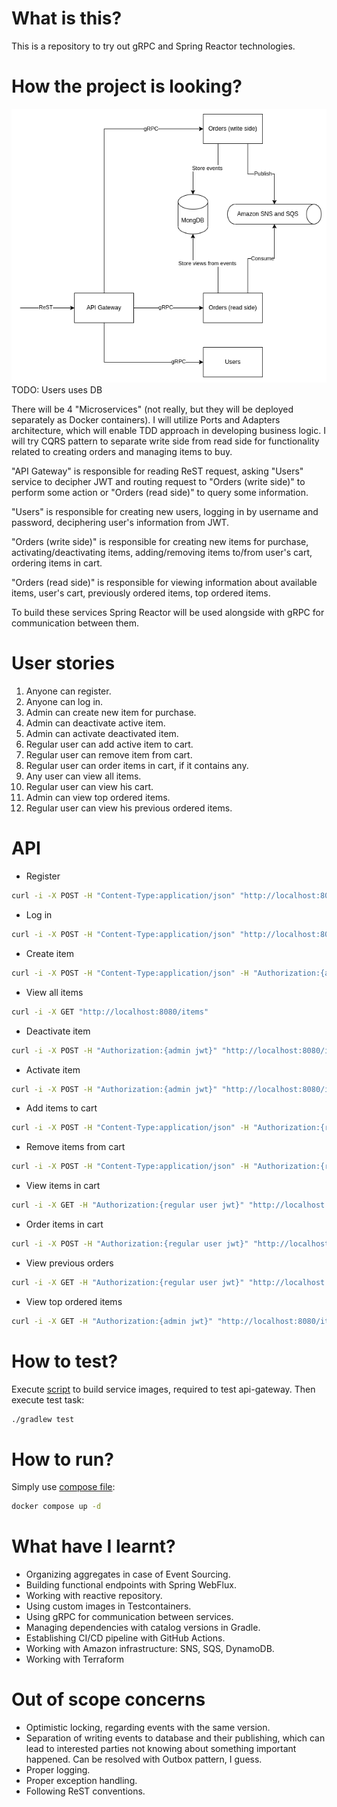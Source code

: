 # What is this?

This is a repository to try out gRPC and Spring Reactor technologies.

# How the project is looking?

![](structure.png) TODO: Users uses DB

There will be 4 "Microservices" (not really, but they will be deployed separately as Docker containers). I will
utilize Ports and Adapters architecture, which will enable TDD approach in developing business logic. I will try CQRS
pattern to separate write side from read side for functionality related to creating orders and managing items to buy.

"API Gateway" is responsible for reading ReST request, asking "Users" service to decipher JWT and routing request to
"Orders (write side)" to perform some action or "Orders (read side)" to query some information.

"Users" is responsible for creating new users, logging in by username and password, deciphering user's information from
JWT.

"Orders (write side)" is responsible for creating new items for purchase, activating/deactivating items, adding/removing
items to/from user's cart, ordering items in cart.

"Orders (read side)" is responsible for viewing information about available items, user's cart, previously ordered
items, top ordered items.

To build these services Spring Reactor will be used alongside with gRPC for communication between them.

# User stories

1) Anyone can register.
2) Anyone can log in.
3) Admin can create new item for purchase.
4) Admin can deactivate active item.
5) Admin can activate deactivated item.
6) Regular user can add active item to cart.
7) Regular user can remove item from cart.
8) Regular user can order items in cart, if it contains any.
9) Any user can view all items.
10) Regular user can view his cart.
11) Admin can view top ordered items.
12) Regular user can view his previous ordered items.

# API

* Register

```bash
curl -i -X POST -H "Content-Type:application/json" "http://localhost:8080/users" -d '{"username":"admin","password":"pass","userType":"ADMIN"}'
```

* Log in

```bash
curl -i -X POST -H "Content-Type:application/json" "http://localhost:8080/users/login" -d '{"username":"admin","password":"pass"}'
```

* Create item

```bash
curl -i -X POST -H "Content-Type:application/json" -H "Authorization:{admin jwt}" "http://localhost:8080/items" -d "item"
```

* View all items

```bash
curl -i -X GET "http://localhost:8080/items"
```

* Deactivate item

```bash
curl -i -X POST -H "Authorization:{admin jwt}" "http://localhost:8080/items/{item id}/deactivate"
```

* Activate item

```bash
curl -i -X POST -H "Authorization:{admin jwt}" "http://localhost:8080/items/{item id}/activate" 
```

* Add items to cart

```bash
curl -i -X POST -H "Content-Type:application/json" -H "Authorization:{regular user jwt}" "http://localhost:8080/cart/add" -d '{"itemId":"{item id}","quantity":"1"}'
```

* Remove items from cart

```bash
curl -i -X POST -H "Content-Type:application/json" -H "Authorization:{regular user jwt}" "http://localhost:8080/cart/remove" -d '{"itemId":"{item id}","quantity":"1"}'
```

* View items in cart

```bash
curl -i -X GET -H "Authorization:{regular user jwt}" "http://localhost:8080/cart"
```

* Order items in cart

```bash
curl -i -X POST -H "Authorization:{regular user jwt}" "http://localhost:8080/cart/order"
```

* View previous orders

```bash
curl -i -X GET -H "Authorization:{regular user jwt}" "http://localhost:8080/orders"
```

* View top ordered items

```bash
curl -i -X GET -H "Authorization:{admin jwt}" "http://localhost:8080/items/top"
```

# How to test?

Execute [script](build-images.sh) to build service images, required to test api-gateway. Then execute test task:

```bash 
./gradlew test
```

# How to run?

Simply use [compose file](docker-compose.yml):

```bash 
docker compose up -d
```

# What have I learnt?

* Organizing aggregates in case of Event Sourcing.
* Building functional endpoints with Spring WebFlux.
* Working with reactive repository.
* Using custom images in Testcontainers.
* Using gRPC for communication between services.
* Managing dependencies with catalog versions in Gradle.
* Establishing CI/CD pipeline with GitHub Actions.
* Working with Amazon infrastructure: SNS, SQS, DynamoDB.
* Working with Terraform

# Out of scope concerns

* Optimistic locking, regarding events with the same version.
* Separation of writing events to database and their publishing, which can lead to interested parties not knowing about
  something important happened. Can be resolved with Outbox pattern, I guess.
* Proper logging.
* Proper exception handling.
* Following ReST conventions.